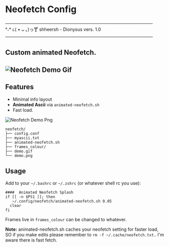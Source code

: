 # Neofetch Config 

───────────────────────────────────────────────  
 °˖* ૮( • ᴗ ｡)っ🍸 shheersh - Dionysus vers. 1.0   
 ───────────────────────────────────────────────  

## Custom animated **Neofetch**.


![Neofetch Demo Gif](../../assets/demo-neofetch.gif)  
---

##  Features
  - Minimal info layout 
  - **Animated Ascii** via `animated-neofetch.sh` 
  - Fast load.

![Neofetch Demo Png](../../assets/demo-neofetch.png)

```
neofetch/  
├── config.conf  
├── myascii.txt  
├── animated-neofetch.sh  
├── frames_colour/  
├── demo.gif  
└── demo.png  
```

## Usage
Add to your `~/.bashrc` or `~/.zshrc` (or whatever shell rc you use):
```
####  Animated Neofetch Splash
if [[ -n $PS1 ]]; then
   ~/.config/neofetch/animated-neofetch.sh 0.05
  clear
fi
```
Frames live in `frames_colour` can be changed to whatever.

**Note:** animated-neofetch.sh caches your neofetch setting for faster load, SO if you make edits please remember to `rm -f ~/.cache/neofetch.txt`.. I'm aware there is fast fetch. 
 

